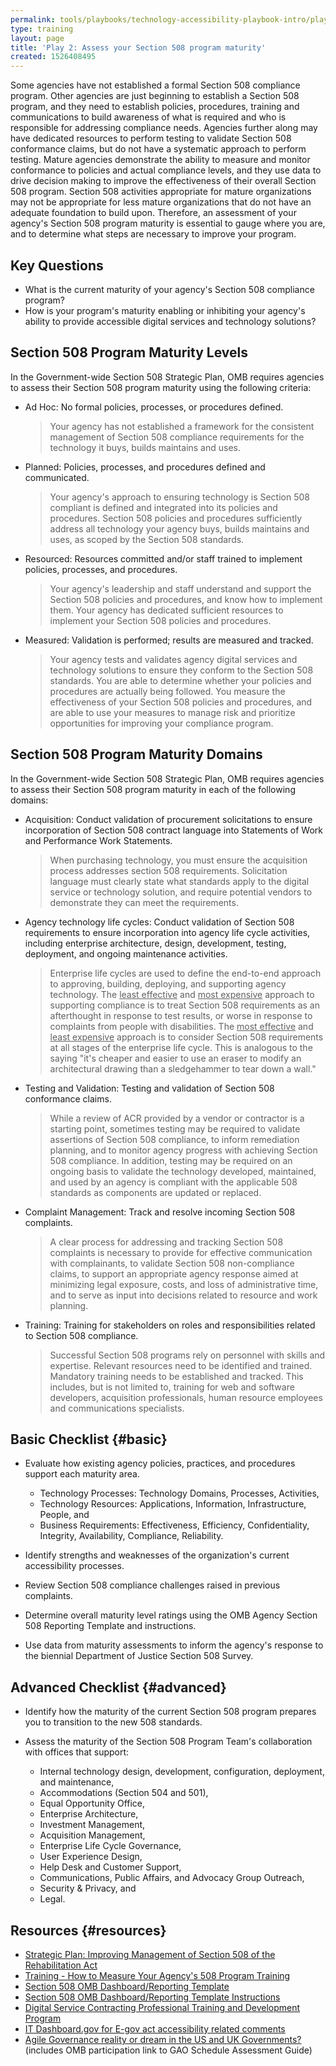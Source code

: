 ```yaml
---
permalink: tools/playbooks/technology-accessibility-playbook-intro/play02/
type: training
layout: page
title: 'Play 2: Assess your Section 508 program maturity'
created: 1526408495
---
```


Some agencies have not established a formal Section 508 compliance program. Other agencies are just beginning to establish a Section 508 program, and they need to establish policies, procedures, training and communications to build awareness of what is required and who is responsible for addressing compliance needs. Agencies further along may have dedicated resources to perform testing to validate Section 508 conformance claims, but do not have a systematic approach to perform testing. Mature agencies demonstrate the ability to measure and monitor conformance to policies and actual compliance levels, and they use data to drive decision making to improve the effectiveness of their overall Section 508 program. Section 508 activities appropriate for mature organizations may not be appropriate for less mature organizations that do not have an adequate foundation to build upon. Therefore, an assessment of your agency's Section 508 program maturity is essential to gauge where you are, and to determine what steps are necessary to improve your program.

## Key Questions

- What is the current maturity of your agency's Section 508 compliance program?
- How is your program's maturity enabling or inhibiting your agency's ability to provide accessible digital services and technology solutions?

## Section 508 Program Maturity Levels

In the Government-wide Section 508 Strategic Plan, OMB requires agencies to assess their Section 508 program maturity using the following criteria:

- Ad Hoc: No formal policies, processes, or procedures defined.

  > Your agency has not established a framework for the consistent management of Section 508 compliance requirements for the technology it buys, builds maintains and uses.

- Planned: Policies, processes, and procedures defined and communicated.

  > Your agency's approach to ensuring technology is Section 508 compliant is defined and integrated into its policies and procedures. Section 508 policies and procedures sufficiently address all technology your agency buys, builds maintains and uses, as scoped by the Section 508 standards.

- Resourced: Resources committed and/or staff trained to implement policies, processes, and procedures.

  > Your agency's leadership and staff understand and support the Section 508 policies and procedures, and know how to implement them. Your agency has dedicated sufficient resources to implement your Section 508 policies and procedures.

- Measured: Validation is performed; results are measured and tracked.

  > Your agency tests and validates agency digital services and technology solutions to ensure they conform to the Section 508 standards. You are able to determine whether your policies and procedures are actually being followed. You measure the effectiveness of your Section 508 policies and procedures, and are able to use your measures to manage risk and prioritize opportunities for improving your compliance program.

## Section 508 Program Maturity Domains

In the Government-wide Section 508 Strategic Plan, OMB requires agencies to assess their Section 508 program maturity in each of the following domains:

- Acquisition: Conduct validation of procurement solicitations to ensure incorporation of Section 508 contract language into Statements of Work and Performance Work Statements.

  > When purchasing technology, you must ensure the acquisition process addresses section 508 requirements. Solicitation language must clearly state what standards apply to the digital service or technology solution, and require potential vendors to demonstrate they can meet the requirements.

- Agency technology life cycles: Conduct validation of Section 508 requirements to ensure incorporation into agency life cycle activities, including enterprise architecture, design, development, testing, deployment, and ongoing maintenance activities.

  > Enterprise life cycles are used to define the end-to-end approach to approving, building, deploying, and supporting agency technology. The <u>least effective</u> and <u>most expensive</u> approach to supporting compliance is to treat Section 508 requirements as an afterthought in response to test results, or worse in response to complaints from people with disabilities. The <u>most effective</u> and <u>least expensive</u> approach is to consider Section 508 requirements at all stages of the enterprise life cycle. This is analogous to the saying "it's cheaper and easier to use an eraser to modify an architectural drawing than a sledgehammer to tear down a wall."

- Testing and Validation: Testing and validation of Section 508 conformance claims.

  > While a review of ACR provided by a vendor or contractor is a starting point, sometimes testing may be required to validate assertions of Section 508 compliance, to inform remediation planning, and to monitor agency progress with achieving Section 508 compliance. In addition, testing may be required on an ongoing basis to validate the technology developed, maintained, and used by an agency is compliant with the applicable 508 standards as components are updated or replaced.

- Complaint Management: Track and resolve incoming Section 508 complaints.

  > A clear process for addressing and tracking Section 508 complaints is necessary to provide for effective communication with complainants, to validate Section 508 non-compliance claims, to support an appropriate agency response aimed at minimizing legal exposure, costs, and loss of administrative time, and to serve as input into decisions related to resource and work planning.

- Training: Training for stakeholders on roles and responsibilities related to Section 508 compliance.

  > Successful Section 508 programs rely on personnel with skills and expertise. Relevant resources need to be identified and trained. Mandatory training needs to be established and tracked. This includes, but is not limited to, training for web and software developers, acquisition professionals, human resource employees and communications specialists.

## Basic Checklist {#basic}

- Evaluate how existing agency policies, practices, and procedures support each maturity area.

  - Technology Processes: Technology Domains, Processes, Activities,
  - Technology Resources: Applications, Information, Infrastructure, People, and
  - Business Requirements: Effectiveness, Efficiency, Confidentiality, Integrity, Availability, Compliance, Reliability.

- Identify strengths and weaknesses of the organization's current accessibility processes.
- Review Section 508 compliance challenges raised in previous complaints.
- Determine overall maturity level ratings using the OMB Agency Section 508 Reporting Template and instructions.
- Use data from maturity assessments to inform the agency's response to the biennial Department of Justice Section 508 Survey.

## Advanced Checklist {#advanced}

- Identify how the maturity of the current Section 508 program prepares you to transition to the new 508 standards.
- Assess the maturity of the Section 508 Program Team's collaboration with offices that support:

  - Internal technology design, development, configuration, deployment, and maintenance,
  - Accommodations (Section 504 and 501),
  - Equal Opportunity Office,
  - Enterprise Architecture,
  - Investment Management,
  - Acquisition Management,
  - Enterprise Life Cycle Governance,
  - User Experience Design,
  - Help Desk and Customer Support,
  - Communications, Public Affairs, and Advocacy Group Outreach,
  - Security & Privacy, and
  - Legal.

## Resources {#resources}

- [Strategic Plan: Improving Management of Section 508 of the Rehabilitation Act][1]
- [Training - How to Measure Your Agency's 508 Program Training][2]
- [Section 508 OMB Dashboard/Reporting Template][3]
- [Section 508 OMB Dashboard/Reporting Template Instructions][4]
- [Digital Service Contracting Professional Training and Development Program][5]
- [IT Dashboard.gov for E-gov act accessibility related comments][6]
- [Agile Governance reality or dream in the US and UK Governments?][7] (includes OMB participation link to GAO Schedule Assessment Guide)

[1]: https://assets.section508.gov/files/strategic-plan-508-compliance.pdf
[2]: https://assets.section508.gov/files/FINAL_16to9_OMB_YOUR_PROGRAM_MEASURES.PPTX
[3]: https://assets.section508.gov/files/S508TEMPLATE120816EXT2_1.pdf
[4]: {{site.baseurl}}/manage/reporting
[5]: https://www.challenge.gov/challenge/digital-service-contracting-professional-training-and-development-program-challenge/
[6]: https://itdashboard.gov/
[7]: https://www.youtube.com/watch?list=PLQzq_ylfBVzKM1ZC_900nvea6uxkeAOVS&v=Wp92Vq3yTrU
